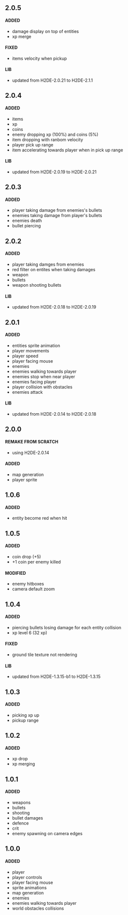## 2.0.5
#### ADDED
- damage display on top of entities
- xp merge
#### FIXED
- items velocity when pickup
#### LIB
- updated from H2DE-2.0.21 to H2DE-2.1.1

## 2.0.4
#### ADDED
- items
- xp
- coins
- enemy dropping xp (100%) and coins (5%)
- item dropping with ranbom velocity
- player pick up range
- item accelerating towards player when in pick up range
#### LIB
- updated from H2DE-2.0.19 to H2DE-2.0.21

## 2.0.3
#### ADDED
- player taking damage from enemies's bullets
- enemies taking damage from player's bullets
- enemies death
- bullet piercing

## 2.0.2
#### ADDED
- player taking damges from enemies
- red filter on entites when taking damages
- weapon
- bullets
- weapon shooting bullets
#### LIB
- updated from H2DE-2.0.18 to H2DE-2.0.19

## 2.0.1
#### ADDED
- entities sprite animation
- player movements
- player speed
- player facing mouse
- enemies
- enemies walking towards player
- enemies stop when near player
- enemies facing player
- player collision with obstacles
- enemies attack
#### LIB
- updated from H2DE-2.0.14 to H2DE-2.0.18

## 2.0.0
#### REMAKE FROM SCRATCH
- using H2DE-2.0.14
#### ADDED
- map generation
- player sprite

## 1.0.6
#### ADDED
- entity become red when hit

## 1.0.5
#### ADDED
- coin drop (+5)
- +1 coin per enemy killed
#### MODIFIED
- enemy hitboxes
- camera default zoom

## 1.0.4
#### ADDED
- piercing bullets losing damage for each entity collision
- xp level 6 (32 xp)
#### FIXED
- ground tile texture not rendering
#### LIB
- updated from H2DE-1.3.15-b1 to H2DE-1.3.15

## 1.0.3
#### ADDED
- picking xp up
- pickup range

## 1.0.2
#### ADDED
- xp drop
- xp merging

## 1.0.1
#### ADDED
- weapons
- bullets
- shooting
- bullet damages
- defence
- crit
- enemy spawning on camera edges

## 1.0.0
#### ADDED
- player
- player controls
- player facing mouse
- sprite animations
- map generation
- enemies
- enemies walking towards player
- world obstacles collisions
